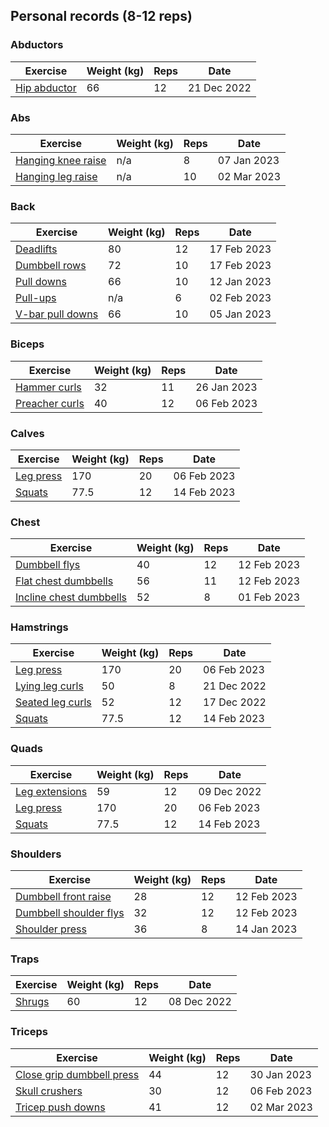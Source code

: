 ## Personal records (8-12 reps)

### Abductors

| Exercise | Weight (kg) | Reps | Date |
| -------- | ----------- | ---- | ---- |
| [Hip abductor](reports/exercises/hip-abductor.md) | 66 | 12 | 21 Dec 2022 |

### Abs

| Exercise | Weight (kg) | Reps | Date |
| -------- | ----------- | ---- | ---- |
| [Hanging knee raise](reports/exercises/hanging-knee-raise.md) | n/a | 8 | 07 Jan 2023 |
| [Hanging leg raise](reports/exercises/hanging-leg-raise.md) | n/a | 10 | 02 Mar 2023 |

### Back

| Exercise | Weight (kg) | Reps | Date |
| -------- | ----------- | ---- | ---- |
| [Deadlifts](reports/exercises/deadlifts.md) | 80 | 12 | 17 Feb 2023 |
| [Dumbbell rows](reports/exercises/dumbbell-rows.md) | 72 | 10 | 17 Feb 2023 |
| [Pull downs](reports/exercises/pull-downs.md) | 66 | 10 | 12 Jan 2023 |
| [Pull-ups](reports/exercises/pull-ups.md) | n/a | 6 | 02 Feb 2023 |
| [V-bar pull downs](reports/exercises/v-bar-pull-downs.md) | 66 | 10 | 05 Jan 2023 |

### Biceps

| Exercise | Weight (kg) | Reps | Date |
| -------- | ----------- | ---- | ---- |
| [Hammer curls](reports/exercises/hammer-curls.md) | 32 | 11 | 26 Jan 2023 |
| [Preacher curls](reports/exercises/preacher-curls.md) | 40 | 12 | 06 Feb 2023 |

### Calves

| Exercise | Weight (kg) | Reps | Date |
| -------- | ----------- | ---- | ---- |
| [Leg press](reports/exercises/leg-press.md) | 170 | 20 | 06 Feb 2023 |
| [Squats](reports/exercises/squats.md) | 77.5 | 12 | 14 Feb 2023 |

### Chest

| Exercise | Weight (kg) | Reps | Date |
| -------- | ----------- | ---- | ---- |
| [Dumbbell flys](reports/exercises/dumbbell-flys.md) | 40 | 12 | 12 Feb 2023 |
| [Flat chest dumbbells](reports/exercises/flat-chest-dumbbells.md) | 56 | 11 | 12 Feb 2023 |
| [Incline chest dumbbells](reports/exercises/incline-chest-dumbbells.md) | 52 | 8 | 01 Feb 2023 |

### Hamstrings

| Exercise | Weight (kg) | Reps | Date |
| -------- | ----------- | ---- | ---- |
| [Leg press](reports/exercises/leg-press.md) | 170 | 20 | 06 Feb 2023 |
| [Lying leg curls](reports/exercises/lying-leg-curls.md) | 50 | 8 | 21 Dec 2022 |
| [Seated leg curls](reports/exercises/seated-leg-curls.md) | 52 | 12 | 17 Dec 2022 |
| [Squats](reports/exercises/squats.md) | 77.5 | 12 | 14 Feb 2023 |

### Quads

| Exercise | Weight (kg) | Reps | Date |
| -------- | ----------- | ---- | ---- |
| [Leg extensions](reports/exercises/leg-extensions.md) | 59 | 12 | 09 Dec 2022 |
| [Leg press](reports/exercises/leg-press.md) | 170 | 20 | 06 Feb 2023 |
| [Squats](reports/exercises/squats.md) | 77.5 | 12 | 14 Feb 2023 |

### Shoulders

| Exercise | Weight (kg) | Reps | Date |
| -------- | ----------- | ---- | ---- |
| [Dumbbell front raise](reports/exercises/dumbbell-front-raise.md) | 28 | 12 | 12 Feb 2023 |
| [Dumbbell shoulder flys](reports/exercises/dumbbell-shoulder-flys.md) | 32 | 12 | 12 Feb 2023 |
| [Shoulder press](reports/exercises/shoulder-press.md) | 36 | 8 | 14 Jan 2023 |

### Traps

| Exercise | Weight (kg) | Reps | Date |
| -------- | ----------- | ---- | ---- |
| [Shrugs](reports/exercises/shrugs.md) | 60 | 12 | 08 Dec 2022 |

### Triceps

| Exercise | Weight (kg) | Reps | Date |
| -------- | ----------- | ---- | ---- |
| [Close grip dumbbell press](reports/exercises/close-grip-dumbbell-press.md) | 44 | 12 | 30 Jan 2023 |
| [Skull crushers](reports/exercises/skull-crushers.md) | 30 | 12 | 06 Feb 2023 |
| [Tricep push downs](reports/exercises/tricep-push-downs.md) | 41 | 12 | 02 Mar 2023 |